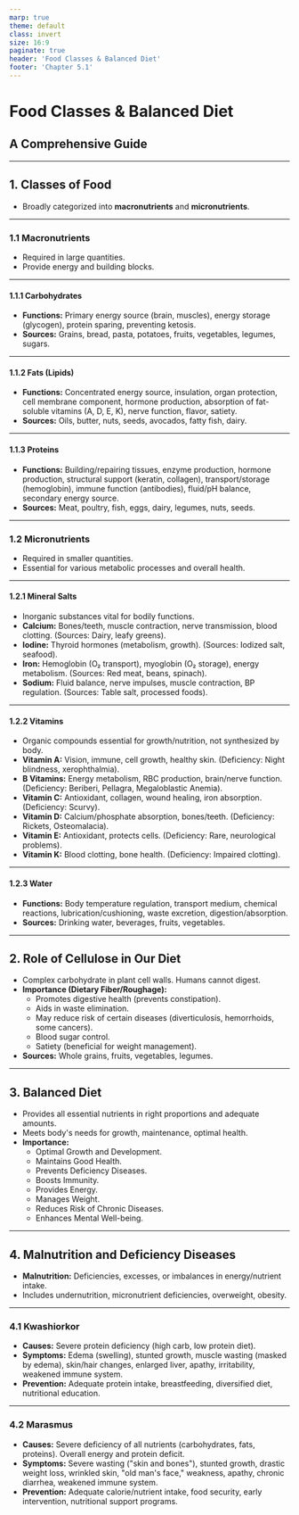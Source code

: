 ```yaml
---
marp: true
theme: default
class: invert
size: 16:9
paginate: true
header: 'Food Classes & Balanced Diet'
footer: 'Chapter 5.1'
---
```


# Food Classes & Balanced Diet

## A Comprehensive Guide

---

## 1. Classes of Food

*   Broadly categorized into **macronutrients** and **micronutrients**.

---

### 1.1 Macronutrients

*   Required in large quantities.
*   Provide energy and building blocks.

---

#### 1.1.1 Carbohydrates

*   **Functions:** Primary energy source (brain, muscles), energy storage (glycogen), protein sparing, preventing ketosis.
*   **Sources:** Grains, bread, pasta, potatoes, fruits, vegetables, legumes, sugars.

---

#### 1.1.2 Fats (Lipids)

*   **Functions:** Concentrated energy source, insulation, organ protection, cell membrane component, hormone production, absorption of fat-soluble vitamins (A, D, E, K), nerve function, flavor, satiety.
*   **Sources:** Oils, butter, nuts, seeds, avocados, fatty fish, dairy.

---

#### 1.1.3 Proteins

*   **Functions:** Building/repairing tissues, enzyme production, hormone production, structural support (keratin, collagen), transport/storage (hemoglobin), immune function (antibodies), fluid/pH balance, secondary energy source.
*   **Sources:** Meat, poultry, fish, eggs, dairy, legumes, nuts, seeds.

---

### 1.2 Micronutrients

*   Required in smaller quantities.
*   Essential for various metabolic processes and overall health.

---

#### 1.2.1 Mineral Salts

*   Inorganic substances vital for bodily functions.
*   **Calcium:** Bones/teeth, muscle contraction, nerve transmission, blood clotting. (Sources: Dairy, leafy greens).
*   **Iodine:** Thyroid hormones (metabolism, growth). (Sources: Iodized salt, seafood).
*   **Iron:** Hemoglobin (O₂ transport), myoglobin (O₂ storage), energy metabolism. (Sources: Red meat, beans, spinach).
*   **Sodium:** Fluid balance, nerve impulses, muscle contraction, BP regulation. (Sources: Table salt, processed foods).

---

#### 1.2.2 Vitamins

*   Organic compounds essential for growth/nutrition, not synthesized by body.
*   **Vitamin A:** Vision, immune, cell growth, healthy skin. (Deficiency: Night blindness, xerophthalmia).
*   **B Vitamins:** Energy metabolism, RBC production, brain/nerve function. (Deficiency: Beriberi, Pellagra, Megaloblastic Anemia).
*   **Vitamin C:** Antioxidant, collagen, wound healing, iron absorption. (Deficiency: Scurvy).
*   **Vitamin D:** Calcium/phosphate absorption, bones/teeth. (Deficiency: Rickets, Osteomalacia).
*   **Vitamin E:** Antioxidant, protects cells. (Deficiency: Rare, neurological problems).
*   **Vitamin K:** Blood clotting, bone health. (Deficiency: Impaired clotting).

---

#### 1.2.3 Water

*   **Functions:** Body temperature regulation, transport medium, chemical reactions, lubrication/cushioning, waste excretion, digestion/absorption.
*   **Sources:** Drinking water, beverages, fruits, vegetables.

---

## 2. Role of Cellulose in Our Diet

*   Complex carbohydrate in plant cell walls. Humans cannot digest.
*   **Importance (Dietary Fiber/Roughage):**
    *   Promotes digestive health (prevents constipation).
    *   Aids in waste elimination.
    *   May reduce risk of certain diseases (diverticulosis, hemorrhoids, some cancers).
    *   Blood sugar control.
    *   Satiety (beneficial for weight management).
*   **Sources:** Whole grains, fruits, vegetables, legumes.

---

## 3. Balanced Diet

*   Provides all essential nutrients in right proportions and adequate amounts.
*   Meets body's needs for growth, maintenance, optimal health.
*   **Importance:**
    *   Optimal Growth and Development.
    *   Maintains Good Health.
    *   Prevents Deficiency Diseases.
    *   Boosts Immunity.
    *   Provides Energy.
    *   Manages Weight.
    *   Reduces Risk of Chronic Diseases.
    *   Enhances Mental Well-being.

---

## 4. Malnutrition and Deficiency Diseases

*   **Malnutrition:** Deficiencies, excesses, or imbalances in energy/nutrient intake.
*   Includes undernutrition, micronutrient deficiencies, overweight, obesity.

---

### 4.1 Kwashiorkor

*   **Causes:** Severe protein deficiency (high carb, low protein diet).
*   **Symptoms:** Edema (swelling), stunted growth, muscle wasting (masked by edema), skin/hair changes, enlarged liver, apathy, irritability, weakened immune system.
*   **Prevention:** Adequate protein intake, breastfeeding, diversified diet, nutritional education.

---

### 4.2 Marasmus

*   **Causes:** Severe deficiency of all nutrients (carbohydrates, fats, proteins). Overall energy and protein deficit.
*   **Symptoms:** Severe wasting ("skin and bones"), stunted growth, drastic weight loss, wrinkled skin, "old man's face," weakness, apathy, chronic diarrhea, weakened immune system.
*   **Prevention:** Adequate calorie/nutrient intake, food security, early intervention, nutritional support programs.
